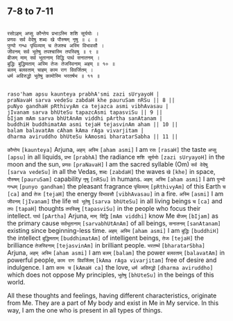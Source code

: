 ## 7-8 to 7-11


```shloka-sa

रसोऽहम् अप्सु कौन्तेय प्रभाऽस्मि शशि सूर्ययोः ।
प्रणवः सर्व वेदेषु शब्दः खे पौरुषम् नृषु ॥ ८ ॥
पुण्यो गन्धः पृथिव्याम् च तेजश्च अस्मि विभावसौ ।
जीवनम् सर्व भूतेषु तपश्चास्मि तपस्विषु ॥ ९ ॥
बीजम् माम् सर्व भूतानाम् विद्धि पार्थ सनातनम् ।
बुद्धिः बुद्धिमताम् अस्मि तेजः तेजस्विनाम् अहम् ॥ १० ॥
बलम् बलवताम् चाहम् काम राग विवर्जितम् ।
धर्म अविरुद्धो भूतेषु कामोस्मि भरतर्षभ ॥ ११ ॥

```
```shloka-sa-hk

raso'ham apsu kaunteya prabhA'smi zazi sUryayoH |
praNavaH sarva vedeSu zabdaH khe pauruSam nRSu || 8 ||
puNyo gandhaH pRthivyAm ca tejazca asmi vibhAvasau |
jIvanam sarva bhUteSu tapazcAsmi tapasviSu || 9 ||
bIjam mAm sarva bhUtAnAm viddhi pArtha sanAtanam |
buddhiH buddhimatAm asmi tejaH tejasvinAm aham || 10 ||
balam balavatAm cAham kAma rAga vivarjitam |
dharma aviruddho bhUteSu kAmosmi bharatarSabha || 11 ||

```
`कौन्तेय` `[kaunteya]` Arjuna, `अहम् अस्मि` `[aham asmi]` I am `रसः` `[rasaH]` the taste `अप्सु` `[apsu]` in all liquids, `प्रभा` `[prabhA]` the radiance `शशि सूर्ययोः` `[zazi sUryayoH]` in the moon and the sun, `प्रणवः` `[praNavaH]` I am the sacred syllable (Om) `सर्व वेदेषु` `[sarva vedeSu]` in all the Vedas, `शब्दः` `[zabdaH]` the waves `खे` `[khe]` in space, `पौरुषम्` `[pauruSam]` capability `नृषु` `[nRSu]` in humans.
`अहम् अस्मि` `[aham asmi]` I am `पुन्यो गन्धम्` `[punyo gandham]` the pleasant fragrance `पृथिव्याम्` `[pRthivyAm]` of this Earth `च` `[ca]` and `तेजः` `[tejaH]` the energy `विभावसौ` `[vibhAvasau]` in a fire. `अस्मि` `[asmi]` I am `जीवनम्` `[jIvanam]` the life `सर्व भूतेषु` `[sarva bhUteSu]` in all living beings `च` `[ca]` and `तपः` `[tapaH]` thoughts `तपस्विषु` `[tapasviSu]` in the people who focus their intellect.
`पार्थ` `[pArtha]` Arjuna, `माम् विद्धि` `[mAm viddhi]` know Me `बीजम्` `[bIjam]` as the primary cause `सर्वभूतानाम्` `[sarvabhUtAnAm]` of all beings, `सनातनम्` `[sanAtanam]` existing since beginning-less time. `अहम् अस्मि` `[aham asmi]` I am `बुद्धिः` `[buddhiH]` the intellect `बुद्धिमताम्` `[buddhimatAm]` of intelligent beings, `तेजः` `[tejaH]` the brilliance `तेजस्विनाम्` `[tejasvinAm]` in brilliant people.
`भरतर्ष्भ` `[bharatarSbha]` Arjuna, `अहम् अस्मि` `[aham asmi]` I am `बलम्` `[balam]` the power `बलवताम्` `[balavatAm]` in powerful people, `काम राग विवर्जितम्` `[kAma rAga vivarjitam]` free of desire and indulgence. I am `कामः च` `[kAmaH ca]` the love, `धर्म अविरुद्धो` `[dharma aviruddho]` which does not oppose My principles, `भूतेषु` `[bhUteSu]` in the beings of this world.

All these thoughts and feelings, having different characteristics, originate from Me. They are a part of My body and exist in Me in My service. In this way, I am the one who is present in all types of things.



